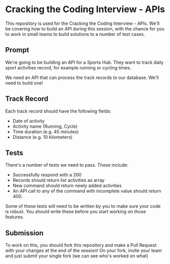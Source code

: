 # Cracking the Coding Interview - APIs

This repository is used for the Cracking the Coding Interview - APIs. We'll be covering how to build an API during this session, with the chance for you to work in small teams to build solutions to a number of test cases.

## Prompt

We're going to be building an API for a Sports Hub. They want to track daily sport activities record, for example running or cycling times.

We need an API that can process the track records to our database. We'll need to build one!

## Track Record

Each track record should have the following fields:
- Date of activity
- Activity name (Running, Cycle)
- Time duration (e.g. 45 minutes)
- Distance (e.g. 10 kilometers)

## Tests

There's a number of tests we need to pass. These include:
- Successfully respond with a 200
- Records should return list activities as array
- New command should return newly added activities
- An API call to any of the command with incomplete value should return 400.

Some of these tests will need to be written by you to make sure your code is robust. You should write these before you start working on those features.

## Submission

To work on this, you should fork this repository and make a Pull Request with your changes at the end of the session! On your fork, invite your team and just submit your single fork (we can see who's worked on what)
